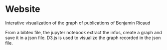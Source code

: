 # Website

Interative visualization of the graph of publications of Benjamin Ricaud

From a bibtex file, the jupyter notebook extract the infos, create a graph and save it in a json file.
D3.js is used to visualize the graph recorded in the json file.

